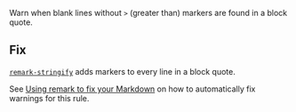 Warn when blank lines without `>` (greater than) markers are found in a
block quote.

## Fix

[`remark-stringify`](https://github.com/remarkjs/remark/tree/master/packages/remark-stringify)
adds markers to every line in a block quote.

See [Using remark to fix your Markdown](https://github.com/remarkjs/remark-lint#using-remark-to-fix-your-markdown)
on how to automatically fix warnings for this rule.